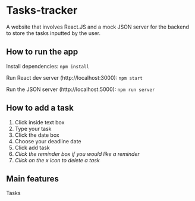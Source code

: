 # Tasks-tracker
 A website that involves React.JS and a mock JSON server for the backend to store the tasks inputted by the user. 

## How to run the app

Install dependencies:
`npm install`

Run React dev server (http://localhost:3000):
`npm start`

Run the JSON server (http://localhost:5000):
`npm run server`

## How to add a task
1. Click inside text box
2. Type your task
3. Click the date box
4. Choose your deadline date
5. Click add task
6. _Click the reminder box if you would like a reminder_
7. _Click on the x icon to delete a task_


## Main features
Tasks
